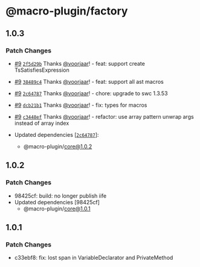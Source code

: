 # @macro-plugin/factory

## 1.0.3

### Patch Changes

- [#9](https://github.com/macro-plugin/macros/pull/9) [`2f5d29b`](https://github.com/macro-plugin/macros/commit/2f5d29be94a150697a333e326a7a29437dd9ed90) Thanks [@voorjaar](https://github.com/voorjaar)! - feat: support create TsSatisfiesExpression

- [#9](https://github.com/macro-plugin/macros/pull/9) [`38489c4`](https://github.com/macro-plugin/macros/commit/38489c46503b47a87f8e401900f03a61a2e97347) Thanks [@voorjaar](https://github.com/voorjaar)! - feat: support all ast macros

- [#9](https://github.com/macro-plugin/macros/pull/9) [`2c64787`](https://github.com/macro-plugin/macros/commit/2c647875182c5fc6ca41c9e72587a08307ba90ec) Thanks [@voorjaar](https://github.com/voorjaar)! - chore: upgrade to swc 1.3.53

- [#9](https://github.com/macro-plugin/macros/pull/9) [`dcb21b1`](https://github.com/macro-plugin/macros/commit/dcb21b18c39dbf909a7336712d02e770f6c5f6c6) Thanks [@voorjaar](https://github.com/voorjaar)! - fix: types for macros

- [#9](https://github.com/macro-plugin/macros/pull/9) [`c3448ef`](https://github.com/macro-plugin/macros/commit/c3448efa7ddcfdd0b50eb9606ccc2b2f99adea28) Thanks [@voorjaar](https://github.com/voorjaar)! - refactor: use array pattern unwrap args instead of array index

- Updated dependencies [[`2c64787`](https://github.com/macro-plugin/macros/commit/2c647875182c5fc6ca41c9e72587a08307ba90ec)]:
  - @macro-plugin/core@1.0.2

## 1.0.2

### Patch Changes

- 98425cf: build: no longer publish iife
- Updated dependencies [98425cf]
  - @macro-plugin/core@1.0.1

## 1.0.1

### Patch Changes

- c33ebf8: fix: lost span in VariableDeclarator and PrivateMethod
